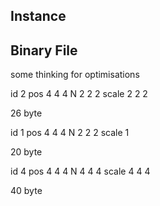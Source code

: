 ## Instance



## Binary File

some thinking for optimisations

id 2
pos 4 4 4 
N 2 2 2
scale 2 2 2

26 byte

id 1
pos 4 4 4 
N 2 2 2
scale 1

20 byte


id 4
pos 4 4 4 
N 4 4 4
scale 4 4 4

40 byte
